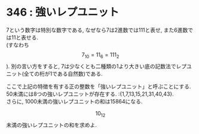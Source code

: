 # 346 : 強いレプユニット

7という数字は特別な数字である, なぜなら7は2進数では111と表せ, また6進数では11と表せる.\
(すなわち$$7_{10} = 11_6 = 111_2$$). 別の言い方をすると, 7は少なくとも二種類の1より大きい底の記数法でレプユニット(全ての桁が1である自然数)である.

ここで上記の特徴を有する正の整数を「強いレプユニット」と呼ぶことにする. 50未満には8つの強いレプユニットが存在する. :{1,7,13,15,21,31,40,43}.\
さらに, 1000未満の強いレプユニットの和は15864になる.

$$10_{12}$$未満の強いレプユニットの和を求めよ.

